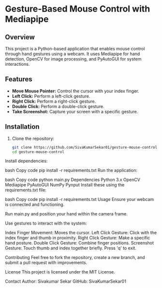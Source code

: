 # Gesture-Based Mouse Control with Mediapipe

## Overview
This project is a Python-based application that enables mouse control through hand gestures using a webcam. It uses Mediapipe for hand detection, OpenCV for image processing, and PyAutoGUI for system interactions.

## Features
- **Move Mouse Pointer:** Control the cursor with your index finger.
- **Left Click:** Perform a left-click gesture.
- **Right Click:** Perform a right-click gesture.
- **Double Click:** Perform a double-click gesture.
- **Take Screenshot:** Capture your screen with a specific gesture.

## Installation

1. Clone the repository:
   ```bash
   git clone https://github.com/SivaKumarSekar01/gesture-mouse-control.git
   cd gesture-mouse-control
Install dependencies:

bash
Copy code
pip install -r requirements.txt
Run the application:

bash
Copy code
python main.py
Dependencies
Python 3.x
OpenCV
Mediapipe
PyAutoGUI
NumPy
Pynput
Install these using the requirements.txt file:

bash
Copy code
pip install -r requirements.txt
Usage
Ensure your webcam is connected and functioning.

Run main.py and position your hand within the camera frame.

Use gestures to interact with the system:

Index Finger Movement: Moves the cursor.
Left Click Gesture: Click with the index finger and thumb in proximity.
Right Click Gesture: Make a specific hand posture.
Double Click Gesture: Combine finger positions.
Screenshot Gesture: Touch thumb and index together briefly.
Press 'q' to exit.

Contributing
Feel free to fork the repository, create a new branch, and submit a pull request with improvements.

License
This project is licensed under the MIT License.

Contact
Author: Sivakumar Sekar
GitHub: SivaKumarSekar01
